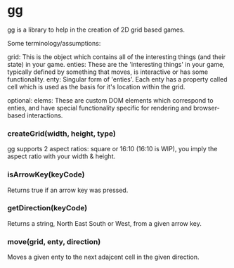 # gg #
gg is a library to help in the creation of 2D grid based games. 

Some terminology/assumptions: 

grid: This is the object which contains all of the interesting things (and their state) in your game. 
enties: These are the 'interesting things' in your game, typically defined by something that moves, is interactive or has some functionality. 
enty: Singular form of 'enties'.  Each enty has a property called cell which is used as the basis for it's location within the grid. 

optional: 
elems: These are custom DOM elements which correspond to enties, and have special functionality specific for rendering and browser-based interactions.  

### createGrid(width, height, type)
gg supports 2 aspect ratios: square or 16:10 (16:10 is WIP), you imply the aspect ratio with your width & height.

### isArrowKey(keyCode)
Returns true if an arrow key was pressed. 

### getDirection(keyCode)
Returns a string, North East South or West, from a given arrow key.

### move(grid, enty, direction)
Moves a given enty to the next adajcent cell in the given direction.

